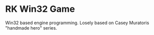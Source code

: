 # RK Win32 Game

Win32 based engine programming.
Losely based on Casey Muratoris "handmade hero" series.
